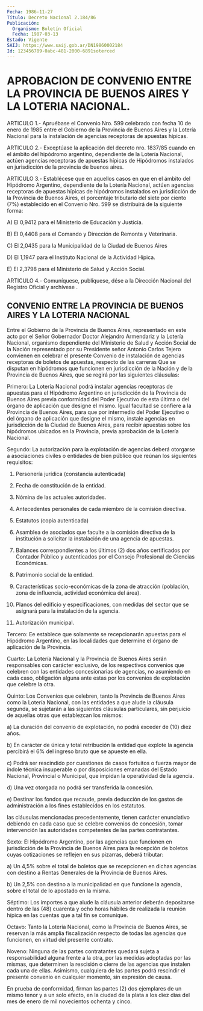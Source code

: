 ```yaml
---
Fecha: 1986-11-27
Título: Decreto Nacional 2.184/86
Publicación:
  Organismo: Boletín Oficial
  Fecha: 1987-03-13
Estado: Vigente
SAIJ: https://www.saij.gob.ar/DN19860002184
Id: 123456789-0abc-481-2000-6891soterced
---
```

# APROBACION DE CONVENIO ENTRE LA PROVINCIA DE BUENOS AIRES Y LA LOTERIA NACIONAL.

<a id="1"></a>
ARTICULO 1.- Apruébase el Convenio Nro. 599 celebrado con fecha 10 de enero de 1985 entre el Gobierno de la Provincia de Buenos Aires y la Lotería Nacional para la instalación de agencias receptoras de apuestas hípicas.

<a id="2"></a>
ARTICULO 2.- Exceptúase la aplicación del decreto nro. 1837/85 cuando en el ámbito del hipódromo argentino, dependiente de la Lotería Nacional, actúen agencias receptoras de apuestas hípicas de Hipódromos instalados en jurisdicción de la provincia de buenos aires.

<a id="3"></a>
ARTICULO 3.- Establécese que en aquellos casos en que en el ámbito del Hipódromo Argentino, dependiente de la Lotería Nacional, actúen agencias receptoras de apuestas hípicas de hipódromos instalados en jurisdicción de la Provincia de Buenos Aires, el porcentaje tributario del siete por ciento (7%) establecido en el Convenio Nro. 599 se distribuirá de la siguiente forma:

A) El 0,9412 para el Ministerio de Educación y Justicia.

B) El 0,4408 para el Comando y Dirección de Remonta y Veterinaria.

C) El 2,0435 para la Municipalidad de la Ciudad de Buenos Aires

D) El 1,1947 para el Instituto Nacional de la Actividad Hípica.

E) El 2,3798 para el Ministerio de Salud y Acción Social.

<a id="4"></a>
ARTICULO 4.- Comuníquese, publíquese, dése a la Dirección Nacional del Registro Oficial y archívese .

## CONVENIO ENTRE LA PROVINCIA DE BUENOS AIRES Y LA LOTERIA NACIONAL

<a id="1"></a>
Entre el Gobierno de la Provincia de Buenos Aires, representado en este acto por el Señor Gobernador Doctor Alejandro Armendariz y la Lotería Nacional, organismo dependiente del Ministerio de Salud y Acción Social de la Nación representado por su Presidente señor Antonio Carlos Tejero convienen en celebrar el presente Convenio de instalación de agencias receptoras de boletos de apuestas, respecto de las carreras Que se disputan en hipódromos que funcionen en jurisdicción de la Nación y de la Provincia de Buenos Aires, que se regirá por las siguientes cláusulas:

Primero: La Lotería Nacional podrá instalar agencias receptoras de apuestas para el Hipódromo Argentino en jurisdicción de la Provincia de Buenos Aires previa conformidad del Poder Ejecutivo de esta última o del órgano de aplicación que designe el mismo. Igual facultad se confiere a la Provincia de Buenos Aires, para que por intermedio del Poder Ejecutivo o del órgano de aplicación que designe el mismo, instale agencias en jurisdicción de la Ciudad de Buenos Aires, para recibir apuestas sobre los hipódromos ubicados en la Provincia, previa aprobación de la Lotería Nacional.

Segundo: La autorización para la explotación de agencias deberá otorgarse a asociaciones civiles o entidades de bien público que reúnan los siguientes requisitos:

1) Personería jurídica (constancia autenticada)

2) Fecha de constitución de la entidad.

3) Nómina de las actuales autoridades.

4) Antecedentes personales de cada miembro de la comisión directiva.

5) Estatutos (copia autenticada)

6) Asamblea de asociados que faculte a la comisión directiva de la institución a solicitar la instalación de una agencia de apuestas.

7) Balances correspondientes a los últimos (2) dos años certificados por Contador Público y autenticados por el Consejo Profesional de Ciencias Económicas.

8) Patrimonio social de la entidad.

9) Características socio-económicas de la zona de atracción (población, zona de influencia, actividad económica del área).

10) Planos del edificio y especificaciones, con medidas del sector que se asignará para la instalación de la agencia.

11) Autorización municipal.

Tercero: Ee establece que solamente se recepcionarán apuestas para el Hipódromo Argentino, en las localidades que determine el órgano de aplicación de la Provincia.

Cuarto: La Lotería Nacional y la Provincia de Buenos Aires serán responsables con carácter exclusivo, de los respectivos convenios que celebren con las entidades concesionarias de agencias, no asumiendo en cada caso, obligación alguna ante estas por los convenios de explotación que celebre la otra.

Quinto: Los Convenios que celebren, tanto la Provincia de Buenos Aires como la Lotería Nacional, con las entidades a que alude la cláusula segunda, se sujetarán a las siguientes cláusulas particulares, sin perjuicio de aquellas otras que establezcan los mismos:

a) La duración del convenio de explotación, no podrá exceder de (10) diez años.

b) En carácter de única y total retribución la entidad que explote la agencia percibirá el 6% del ingreso bruto que se apueste en ella.

c) Podrá ser rescindido por cuestiones de casos fortuitos o fuerza mayor de índole técnica insuperable o por disposiciones emanadas del Estado Nacional, Provincial o Municipal, que impidan la operatividad de la agencia.

d) Una vez otorgada no podrá ser transferida la concesión.

e) Destinar los fondos que recaude, previa deducción de los gastos de administración a los fines establecidos en los estatutos.

las cláusulas mencionadas precedentemente, tienen carácter enunciativo debiendo en cada caso que se celebre convenios de concesión, tomar intervención las autoridades competentes de las partes contratantes.

Sexto: El Hipódromo Argentino, por las agencias que funcionen en jurisdicción de la Provincia de Buenos Aires para la recepción de boletos cuyas cotizaciones se reflejen en sus pizarras, deberá tributar:

a) Un 4,5% sobre el total de boletos que se recepcionen en dichas agencias con destino a Rentas Generales de la Provincia de Buenos Aires.

b) Un 2,5% con destino a la municipalidad en que funcione la agencia, sobre el total de lo apostado en la misma.

Séptimo: Los importes a que alude la cláusula anterior deberán depositarse dentro de las (48) cuarenta y ocho horas hábiles de realizada la reunión hípica en las cuentas que a tal fin se comunique.

Octavo: Tanto la Lotería Nacional, como la Provincia de Buenos Aires, se reservan la más amplia fiscalización respecto de todas las agencias que funcionen, en virtud del presente contrato.

Noveno: Ninguna de las partes contratantes quedará sujeta a responsabilidad alguna frente a la otra, por las medidas adoptadas por las mismas, que determinen la rescisión o cierre de las agencias que instalen cada una de ellas. Asimismo, cualquiera de las partes podrá rescindir el presente convenio en cualquier momento, sin expresión de causa.

En prueba de conformidad, firman las partes (2) dos ejemplares de un mismo tenor y a un solo efecto, en la ciudad de la plata a los diez días del mes de enero de mil novecientos ochenta y cinco.